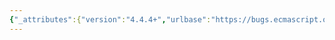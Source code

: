 ```yaml
---
{"_attributes":{"version":"4.4.4+","urlbase":"https://bugs.ecmascript.org/","maintainer":"dherman@mozilla.com"},"bug":{"bug_id":868,"creation_ts":"2012-10-29 21:31:00 -0700","short_desc":"10.2.1.4.*: \"calling ObjRec HasBinding\"","delta_ts":"2012-11-23 09:45:54 -0800","product":"Draft for 6th Edition","component":"editorial issue","version":"Rev 11: October 26, 2012 Draft","rep_platform":"All","op_sys":"All","bug_status":"RESOLVED","resolution":"FIXED","priority":"Normal","bug_severity":"minor","everconfirmed":true,"reporter":{"uid":"jmdyck","name":"Michael Dyck"},"assigned_to":{"uid":"allen","name":"Allen Wirfs-Brock"},"cc":"waldron.rick","long_desc":[{"commentid":2311,"comment_count":0,"who":{"uid":"jmdyck","name":"Michael Dyck"},"bug_when":"2012-10-29 21:31:40 -0700","thetext":"10.2.1.4.{4,7,16} each has a step involving:\n    the result of calling ObjRec HasBinding concrete method\n\nChange \"ObjRec\" to \"ObjRec's\"."},{"commentid":2337,"comment_count":1,"who":{"uid":"allen","name":"Allen Wirfs-Brock"},"bug_when":"2012-10-30 12:34:56 -0700","thetext":"corrected in rev 12 editor's draft"},{"commentid":2697,"comment_count":2,"who":{"uid":"allen","name":"Allen Wirfs-Brock"},"bug_when":"2012-11-23 09:45:54 -0800","thetext":"corrected in rev 12, Nov. 22, 2012 draft"}]}}
---
```

